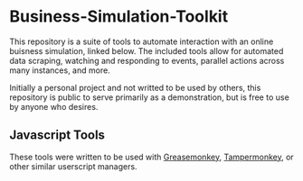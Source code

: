 # Business-Simulation-Toolkit
This repository is a suite of tools to automate interaction with an online buisness simulation, linked below. The included tools allow for automated data scraping, watching and responding to events, parallel actions across many instances, and more. 

Initially a personal project and not writted to be used by others, this repository is public to serve primarily as a demonstration, but is free to use by anyone who desires.

## Javascript Tools
These tools were written to be used with [Greasemonkey](https://addons.mozilla.org/en-US/firefox/addon/greasemonkey/), [Tampermonkey](https://www.tampermonkey.net/), or other similar userscript managers.
